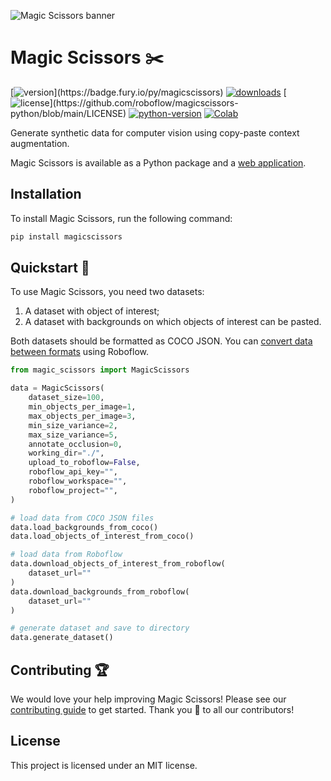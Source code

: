 ![Magic Scissors banner](https://github.com/roboflow/magic-scissors/raw/main/assets/magic-scissors.jpg)

# Magic Scissors ✂️

[![version](https://badge.fury.io/py/magicscissors.svg?)](https://badge.fury.io/py/magicscissors)
[![downloads](https://img.shields.io/pypi/dm/magicscissors)](https://pypistats.org/packages/magicscissors)
[![license](https://img.shields.io/pypi/l/magicscissors?)](https://github.com/roboflow/magicscissors-python/blob/main/LICENSE)
[![python-version](https://img.shields.io/pypi/pyversions/magicscissors)](https://badge.fury.io/py/magicscissors)
[![Colab](https://colab.research.google.com/assets/colab-badge.svg)]()

Generate synthetic data for computer vision using copy-paste context augmentation.

Magic Scissors is available as a Python package and a [web application](https://magicscissors.app).

## Installation

To install Magic Scissors, run the following command:

```bash
pip install magicscissors
```

## Quickstart 🚀

To use Magic Scissors, you need two datasets:

1. A dataset with object of interest;
2. A dataset with backgrounds on which objects of interest can be pasted.

Both datasets should be formatted as COCO JSON. You can [convert data between formats](https://roboflow.com/formats) using Roboflow.

```python
from magic_scissors import MagicScissors

data = MagicScissors(
    dataset_size=100,
    min_objects_per_image=1,
    max_objects_per_image=3,
    min_size_variance=2,
    max_size_variance=5,
    annotate_occlusion=0,
    working_dir="./",
    upload_to_roboflow=False,
    roboflow_api_key="",
    roboflow_workspace="",
    roboflow_project="",
)

# load data from COCO JSON files
data.load_backgrounds_from_coco()
data.load_objects_of_interest_from_coco()

# load data from Roboflow
data.download_objects_of_interest_from_roboflow(
    dataset_url=""
)
data.download_backgrounds_from_roboflow(
    dataset_url=""
)

# generate dataset and save to directory
data.generate_dataset()
```

## Contributing 🏆

We would love your help improving Magic Scissors! Please see our [contributing guide](https://github.com/roboflow/magic-scissors/blob/main/CONTRIBUTING.md) to get started. Thank you 🙏 to all our contributors!

## License

This project is licensed under an MIT license.